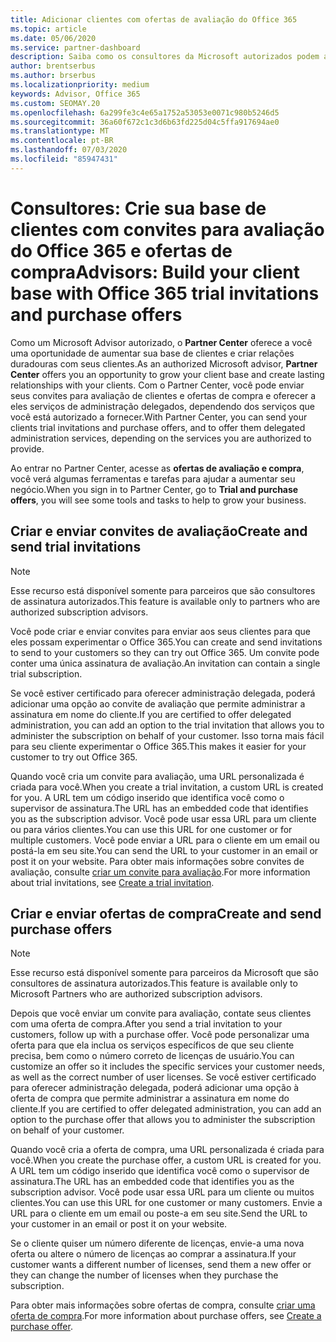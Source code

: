 ```yaml
---
title: Adicionar clientes com ofertas de avaliação do Office 365
ms.topic: article
ms.date: 05/06/2020
ms.service: partner-dashboard
description: Saiba como os consultores da Microsoft autorizados podem aumentar suas assinaturas do Office 365. Crie e envie convites para avaliação do Office 365 e ofertas de compra para clientes.
author: brentserbus
ms.author: brserbus
ms.localizationpriority: medium
keywords: Advisor, Office 365
ms.custom: SEOMAY.20
ms.openlocfilehash: 6a299fe3c4e65a1752a53053e0071c980b5246d5
ms.sourcegitcommit: 36a60f672c1c3d6b63fd225d04c5ffa917694ae0
ms.translationtype: MT
ms.contentlocale: pt-BR
ms.lasthandoff: 07/03/2020
ms.locfileid: "85947431"
---
```

# <a name="advisors-build-your-client-base-with-office-365-trial-invitations-and-purchase-offers"></a><span data-ttu-id="80789-105">Consultores: Crie sua base de clientes com convites para avaliação do Office 365 e ofertas de compra</span><span class="sxs-lookup"><span data-stu-id="80789-105">Advisors: Build your client base with Office 365 trial invitations and purchase offers</span></span>

<span data-ttu-id="80789-106">Como um Microsoft Advisor autorizado, o **Partner Center** oferece a você uma oportunidade de aumentar sua base de clientes e criar relações duradouras com seus clientes.</span><span class="sxs-lookup"><span data-stu-id="80789-106">As an authorized Microsoft advisor, **Partner Center** offers you an opportunity to grow your client base and create lasting relationships with your clients.</span></span> <span data-ttu-id="80789-107">Com o Partner Center, você pode enviar seus convites para avaliação de clientes e ofertas de compra e oferecer a eles serviços de administração delegados, dependendo dos serviços que você está autorizado a fornecer.</span><span class="sxs-lookup"><span data-stu-id="80789-107">With Partner Center, you can send your clients trial invitations and purchase offers, and to offer them delegated administration services, depending on the services you are authorized to provide.</span></span>

<span data-ttu-id="80789-108">Ao entrar no Partner Center, acesse as **ofertas de avaliação e compra**, você verá algumas ferramentas e tarefas para ajudar a aumentar seu negócio.</span><span class="sxs-lookup"><span data-stu-id="80789-108">When you sign in to Partner Center, go to **Trial and purchase offers**, you will see some tools and tasks to help to grow your business.</span></span>

## <a name="create-and-send-trial-invitations"></a><span data-ttu-id="80789-109">Criar e enviar convites de avaliação</span><span class="sxs-lookup"><span data-stu-id="80789-109">Create and send trial invitations</span></span>

> [!NOTE]
> <span data-ttu-id="80789-110">Esse recurso está disponível somente para parceiros que são consultores de assinatura autorizados.</span><span class="sxs-lookup"><span data-stu-id="80789-110">This feature is available only to partners who are authorized subscription advisors.</span></span>

<span data-ttu-id="80789-111">Você pode criar e enviar convites para enviar aos seus clientes para que eles possam experimentar o Office 365.</span><span class="sxs-lookup"><span data-stu-id="80789-111">You can create and send invitations to send to your customers so they can try out Office 365.</span></span> <span data-ttu-id="80789-112">Um convite pode conter uma única assinatura de avaliação.</span><span class="sxs-lookup"><span data-stu-id="80789-112">An invitation can contain a single trial subscription.</span></span>

<span data-ttu-id="80789-113">Se você estiver certificado para oferecer administração delegada, poderá adicionar uma opção ao convite de avaliação que permite administrar a assinatura em nome do cliente.</span><span class="sxs-lookup"><span data-stu-id="80789-113">If you are certified to offer delegated administration, you can add an option to the trial invitation that allows you to administer the subscription on behalf of your customer.</span></span> <span data-ttu-id="80789-114">Isso torna mais fácil para seu cliente experimentar o Office 365.</span><span class="sxs-lookup"><span data-stu-id="80789-114">This makes it easier for your customer to try out Office 365.</span></span>

<span data-ttu-id="80789-115">Quando você cria um convite para avaliação, uma URL personalizada é criada para você.</span><span class="sxs-lookup"><span data-stu-id="80789-115">When you create a trial invitation, a custom URL is created for you.</span></span> <span data-ttu-id="80789-116">A URL tem um código inserido que identifica você como o supervisor de assinatura.</span><span class="sxs-lookup"><span data-stu-id="80789-116">The URL has an embedded code that identifies you as the subscription advisor.</span></span> <span data-ttu-id="80789-117">Você pode usar essa URL para um cliente ou para vários clientes.</span><span class="sxs-lookup"><span data-stu-id="80789-117">You can use this URL for one customer or for multiple customers.</span></span> <span data-ttu-id="80789-118">Você pode enviar a URL para o cliente em um email ou postá-la em seu site.</span><span class="sxs-lookup"><span data-stu-id="80789-118">You can send the URL to your customer in an email or post it on your website.</span></span>
<span data-ttu-id="80789-119">Para obter mais informações sobre convites de avaliação, consulte [criar um convite para avaliação](advisors-create-a-trial-invitation.md).</span><span class="sxs-lookup"><span data-stu-id="80789-119">For more information about trial invitations, see [Create a trial invitation](advisors-create-a-trial-invitation.md).</span></span>

## <a name="create-and-send-purchase-offers"></a><span data-ttu-id="80789-120">Criar e enviar ofertas de compra</span><span class="sxs-lookup"><span data-stu-id="80789-120">Create and send purchase offers</span></span>

> [!NOTE]
> <span data-ttu-id="80789-121">Esse recurso está disponível somente para parceiros da Microsoft que são consultores de assinatura autorizados.</span><span class="sxs-lookup"><span data-stu-id="80789-121">This feature is available only to Microsoft Partners who are authorized subscription advisors.</span></span>

<span data-ttu-id="80789-122">Depois que você enviar um convite para avaliação, contate seus clientes com uma oferta de compra.</span><span class="sxs-lookup"><span data-stu-id="80789-122">After you send a trial invitation to your customers, follow up with a purchase offer.</span></span> <span data-ttu-id="80789-123">Você pode personalizar uma oferta para que ela inclua os serviços específicos de que seu cliente precisa, bem como o número correto de licenças de usuário.</span><span class="sxs-lookup"><span data-stu-id="80789-123">You can customize an offer so it includes the specific services your customer needs, as well as the correct number of user licenses.</span></span> <span data-ttu-id="80789-124">Se você estiver certificado para oferecer administração delegada, poderá adicionar uma opção à oferta de compra que permite administrar a assinatura em nome do cliente.</span><span class="sxs-lookup"><span data-stu-id="80789-124">If you are certified to offer delegated administration, you can add an option to the purchase offer that allows you to administer the subscription on behalf of your customer.</span></span>

<span data-ttu-id="80789-125">Quando você cria a oferta de compra, uma URL personalizada é criada para você.</span><span class="sxs-lookup"><span data-stu-id="80789-125">When you create the purchase offer, a custom URL is created for you.</span></span> <span data-ttu-id="80789-126">A URL tem um código inserido que identifica você como o supervisor de assinatura.</span><span class="sxs-lookup"><span data-stu-id="80789-126">The URL has an embedded code that identifies you as the subscription advisor.</span></span> <span data-ttu-id="80789-127">Você pode usar essa URL para um cliente ou muitos clientes.</span><span class="sxs-lookup"><span data-stu-id="80789-127">You can use this URL for one customer or many customers.</span></span> <span data-ttu-id="80789-128">Envie a URL para o cliente em um email ou poste-a em seu site.</span><span class="sxs-lookup"><span data-stu-id="80789-128">Send the URL to your customer in an email or post it on your website.</span></span>

<span data-ttu-id="80789-129">Se o cliente quiser um número diferente de licenças, envie-a uma nova oferta ou altere o número de licenças ao comprar a assinatura.</span><span class="sxs-lookup"><span data-stu-id="80789-129">If your customer wants a different number of licenses, send them a new offer or they can change the number of licenses when they purchase the subscription.</span></span>

<span data-ttu-id="80789-130">Para obter mais informações sobre ofertas de compra, consulte [criar uma oferta de compra](advisor-create-a-purchase-offer.md).</span><span class="sxs-lookup"><span data-stu-id="80789-130">For more information about purchase offers, see [Create a purchase offer](advisor-create-a-purchase-offer.md).</span></span>
